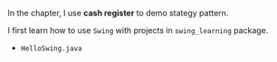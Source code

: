 In the chapter, I use **cash register** to demo stategy pattern.

I first learn how to use `Swing` with projects in `swing_learning` package.

- `HelloSwing.java`

